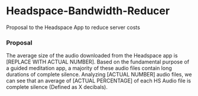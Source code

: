# Headspace-Bandwidth-Reducer
Proposal to the Headspace App to reduce server costs

### Proposal

The average size of the audio downloaded from the Headspace app is [REPLACE WITH ACTUAL NUMBER].  Based on the fundamental purpose of a guided meditation app, a majority of these audio files contain long durations of complete silence.  Analyzing [ACTUAL NUMBER] audio files, we can see that an average of [ACTUAL PERCENTAGE] of each HS Audio file is complete silence (Defined as X decibals).

